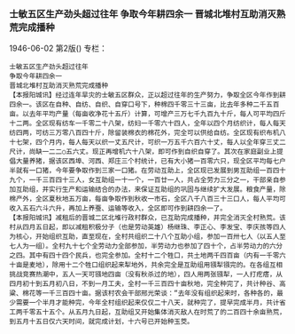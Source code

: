 ### 士敏五区生产劲头超过往年  争取今年耕四余一  晋城北堆村互助消灭熟荒完成播种

1946-06-02
第2版()
专栏：

    士敏五区生产劲头超过往年
    争取今年耕四余一
    晋城北堆村互助消灭熟荒完成播种
    【本报阳城讯】经过连年旱灾的士敏五区群众，正以超过往年的生产努力，争取全区今年作到耕四余一。该区在自种、自纺、自织、自穿口号下，种棉四千零三十三亩，比去年多种二千五百亩。以去年平均产量（每亩收净花十五斤）计算，可增产三万七千九百九十斤，每人可平均四斤十二两。全区现有纺车一千零二十八架，纺妇一千零六十四人，全年以四个月纺织计，每人每天纺四两，可纺三万零八百四十斤，除留装棉衣的棉花外，完全可以供给自纺。全区现有织布机八十七架，四个月内，每人每天以织一丈五尺计，可织一万五千六百六十丈，每人以全年穿三丈二尺计，尚缺一二二○五六丈。现正再增机六十八架，即可作到自织自穿了。其次在家庭副业上提倡大量养猪，据该区西埠、河西、郑庄三个村统计，已有大小猪一百零六只，现全区平均每七户半就有一口猪，今年要争取作到三家一口猪。在劳动互助上，全区现已发展到男互助组一百四十九个，一千三百四十三人，女互助组一十一个，一百廿一人，共占全劳力三分之一，干部亲自参加互助组，并实行生产和运输结合的办法，来保证互助组的巩固与继续扩大发展。粮食产量，除棉产外，全区夏秋地五万亩，每亩争取作到秋收一市石，全区八千八百三十三口人，每人平均可收入五石六斗六升，再加上养蚕、运输等收入，全区即可作到耕四余一了。
    【本报阳城讯】减租后的晋城二区北堆行政村群众，已互助完成播种，并完全消灭全村熟荒。该村从四月五日起，即以减租积极分子（也是劳动英雄）杨继珠、李正心、李发宝、李庆孩等四人为核心，开始组织互助，直至现在，全村共组织二十八个互助小组，参加一百卅七人（以五人至七人为一组）。全村九十七个全劳动力全部参加，半劳动力也参加了四十个，占半劳动力的六分之四。其中有四十四个民兵，也完全参加。全村十二个牲口，共土地两千四百亩（内有一千零六十亩是麦地），除用十二个牲口组织起来犁地外，共余完全是互助组用镪犁镪完的。在各组互相挑战竞赛热潮中，五人一天可镪地四亩（没有秋杀过的地），四人用两张镪犁，一人打疙瘩，从四月初十到五月初八日，不到一月工夫，全村一千三百四十亩秋地，完全种完了，共计种谷、高粱、棉花等一千三百四十亩。据该村农会干部邢光荣谈：“去年没有组织起来时，各种各的，最少需要一个半月才能种完，今年全村组织起来仅仅二十八天，就种完了，提早完成半月，共计省工两千零五十五个。从五月九日起，互助组又开始集体消灭敌人在时荒了的二百四十余亩熟荒，到五月十五日仅六天时间，就完成计划，十六号已开始种玉茭。
